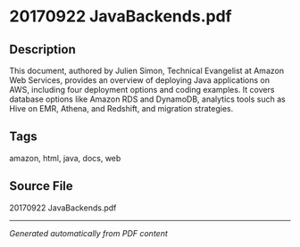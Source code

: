# 20170922 JavaBackends.pdf

## Description
This document, authored by Julien Simon, Technical Evangelist at Amazon Web Services, provides an overview of deploying Java applications on AWS, including four deployment options and coding examples. It covers database options like Amazon RDS and DynamoDB, analytics tools such as Hive on EMR, Athena, and Redshift, and migration strategies.
## Tags
amazon, html, java, docs, web

## Source File
20170922 JavaBackends.pdf

---
*Generated automatically from PDF content*
